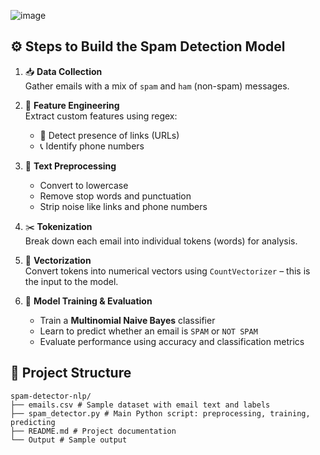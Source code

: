  ![image](https://github.com/user-attachments/assets/27b60c40-72ce-42f2-8e07-4590842a78d3)


## ⚙️ Steps to Build the Spam Detection Model

1. 📥 **Data Collection**  
   Gather emails with a mix of `spam` and `ham` (non-spam) messages.

2. 🧠 **Feature Engineering**  
   Extract custom features using regex:
   - 🔗 Detect presence of links (URLs)  
   - 📞 Identify phone numbers

3. 🧹 **Text Preprocessing**  
   - Convert to lowercase  
   - Remove stop words and punctuation  
   - Strip noise like links and phone numbers

4. ✂️ **Tokenization**  
   Break down each email into individual tokens (words) for analysis.

5. 🔢 **Vectorization**  
   Convert tokens into numerical vectors using `CountVectorizer` – this is the input to the model.

6. 🤖 **Model Training & Evaluation**  
   - Train a **Multinomial Naive Bayes** classifier  
   - Learn to predict whether an email is `SPAM` or `NOT SPAM`  
   - Evaluate performance using accuracy and classification metrics

## 📁 Project Structure
```
spam-detector-nlp/
├── emails.csv # Sample dataset with email text and labels
├── spam_detector.py # Main Python script: preprocessing, training, predicting
├── README.md # Project documentation
└── Output # Sample output
```


